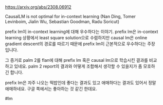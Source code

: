 https://arxiv.org/abs/2308.06912

CausalLM is not optimal for in-context learning (Nan Ding, Tomer Levinboim, Jialin Wu, Sebastian Goodman, Radu Soricut)

prefix lm이 in-context learning에 대해 우수하다는 이야기. prefix lm은 in-context learning 상황에서 least square solution으로 수렴하지만 causal lm은 online gradient descent의 경로를 따르기 때문에 prefix lm이 근본적으로 우수하다는 주장입니다.

그 증거로 palm 2를 flan에 대해 prefix lm 혹은 causal lm으로 학습시킨 결과를 비교하고 있네요. palm 2 report의 결과와 어떻게 조합해서 생각할 수 있을지가 좀 모호하긴 합니다.

prefix lm은 자주 나오는 떡밥인데 좋다는 결과도 있고 애매하다는 결과도 있어서 정말 애매하네요. 구글 쪽에서는 좋아하는 것 같긴 한데요.

#lm 